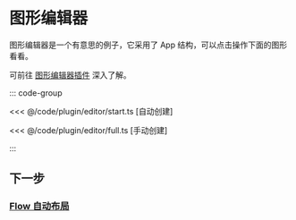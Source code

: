 <script setup>
import Case from '/component/Case.vue'
</script>

# 图形编辑器

图形编辑器是一个有意思的例子，它采用了 App 结构，可以点击操作下面的图形看看。

可前往 [图形编辑器插件](/plugin/in/editor/) 深入了解。

<case name="Editor" index=2 count=2 x=20></case>

::: code-group

<<< @/code/plugin/editor/start.ts [自动创建]

<<< @/code/plugin/editor/full.ts [手动创建]

:::

## 下一步

### [Flow 自动布局](/guide/plugin/flow)
